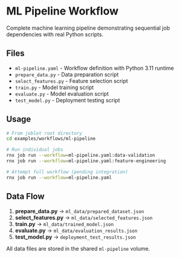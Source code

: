 # ML Pipeline Workflow

Complete machine learning pipeline demonstrating sequential job dependencies with real Python scripts.

## Files

- `ml-pipeline.yaml` - Workflow definition with Python 3.11 runtime
- `prepare_data.py` - Data preparation script
- `select_features.py` - Feature selection script
- `train.py` - Model training script
- `evaluate.py` - Model evaluation script
- `test_model.py` - Deployment testing script

## Usage

```bash
# From joblet root directory
cd examples/workflows/ml-pipeline

# Run individual jobs
rnx job run --workflow=ml-pipeline.yaml:data-validation
rnx job run --workflow=ml-pipeline.yaml:feature-engineering

# Attempt full workflow (pending integration)
rnx job run --workflow=ml-pipeline.yaml
```

## Data Flow

1. **prepare_data.py** → `ml_data/prepared_dataset.json`
2. **select_features.py** → `ml_data/selected_features.json`
3. **train.py** → `ml_data/trained_model.json`
4. **evaluate.py** → `ml_data/evaluation_results.json`
5. **test_model.py** → `deployment_test_results.json`

All data files are stored in the shared `ml-pipeline` volume.